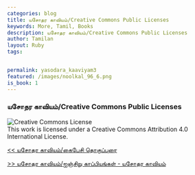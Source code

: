 ```yaml
---  
categories: blog  
title: யசோதர காவியம்/Creative Commons Public Licenses
keywords: More, Tamil, Books  
description: யசோதர காவியம்/Creative Commons Public Licenses
author: Tamilan  
layout: Ruby  
tags:     


permalink: yasodara_kaaviyam3  
featured: /images/noolkal_96_6.png  
is_book: 1
---  
```



### யசோதர காவியம்/Creative Commons Public Licenses

![Creative Commons License](https://i.creativecommons.org/l/by/4.0/88x31.png)  
This work is licensed under a Creative Commons Attribution 4.0 International License.

[<< யசோதர காவியம்/கைபேசி தொகுப்புரை](yasodara_kaaviyam2)  
  
[>> யசோதர காவியம்/ஐஞ்சிறு காப்பியங்கள் - யசோதர காவியம்](yasodara_kaaviyam4)


